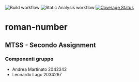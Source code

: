 ![Build workflow](https://github.com/pug16/MTSS_Assignment_2/actions/workflows/build.yml/badge.svg)
![Static Analysis workflow](https://github.com/pug16/MTSS_Assignment_2/actions/workflows/checkstyle.yml/badge.svg)
[![Coverage Status](https://coveralls.io/repos/github/pug16/MTSS_Assignment_2/badge.svg?branch=feature/configurazione)](https://coveralls.io/github/pug16/MTSS_Assignment_2?branch=feature/configurazione)

# roman-number

## MTSS - Secondo Assignment
### Componenti gruppo
 - Andrea Martinato 2042342
 - Leonardo Lago 2034297